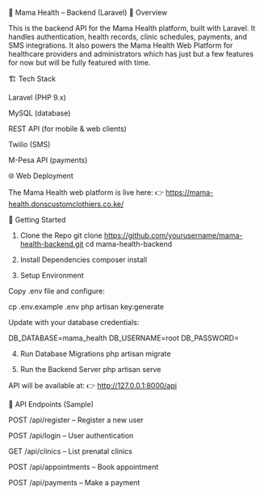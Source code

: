 📘 Mama Health – Backend (Laravel)
🌸 Overview

This is the backend API for the Mama Health platform, built with Laravel.
It handles authentication, health records, clinic schedules, payments, and SMS integrations.
It also powers the Mama Health Web Platform for healthcare providers and administrators which has just but a few features for now but will be fully featured with time.

🏗️ Tech Stack

Laravel (PHP 9.x)

MySQL (database)

REST API (for mobile & web clients)

Twilio  (SMS)

M-Pesa API (payments)

🌐 Web Deployment

The Mama Health web platform is live here:
👉 https://mama-health.donscustomclothiers.co.ke/



🚀 Getting Started
1. Clone the Repo
git clone https://github.com/yourusername/mama-health-backend.git
cd mama-health-backend

2. Install Dependencies
composer install

3. Setup Environment

Copy .env file and configure:

cp .env.example .env
php artisan key:generate


Update with your database credentials:

DB_DATABASE=mama_health
DB_USERNAME=root
DB_PASSWORD=

4. Run Database Migrations
php artisan migrate

5. Run the Backend Server
php artisan serve


API will be available at:
👉 http://127.0.0.1:8000/api

📡 API Endpoints (Sample)

POST /api/register – Register a new user

POST /api/login – User authentication

GET /api/clinics – List prenatal clinics

POST /api/appointments – Book appointment

POST /api/payments – Make a payment
